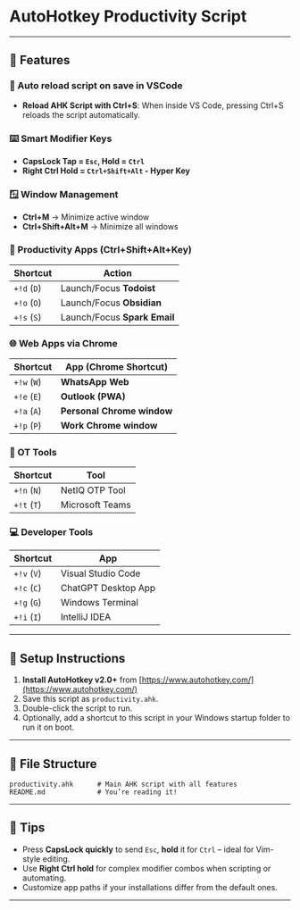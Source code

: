 # AutoHotkey Productivity Script

---

## 🚀 Features

### 🔄 Auto reload script on save in VSCode
- **Reload AHK Script with Ctrl+S**: When inside VS Code, pressing Ctrl+S reloads the script automatically.

### ⌨️ Smart Modifier Keys
- **CapsLock Tap = `Esc`, Hold = `Ctrl`**
- **Right Ctrl Hold = `Ctrl+Shift+Alt` - Hyper Key**

### 🪟 Window Management
- **Ctrl+M** → Minimize active window  
- **Ctrl+Shift+Alt+M** → Minimize all windows

### 🧠 Productivity Apps (Ctrl+Shift+Alt+Key)
| Shortcut       | Action                        |
|----------------|-------------------------------|
| `+!d` (`D`)     | Launch/Focus **Todoist**       |
| `+!o` (`O`)     | Launch/Focus **Obsidian**      |
| `+!s` (`S`)     | Launch/Focus **Spark Email**   |

### 🌐 Web Apps via Chrome
| Shortcut       | App (Chrome Shortcut)         |
|----------------|-------------------------------|
| `+!w` (`W`)     | **WhatsApp Web**              |
| `+!e` (`E`)     | **Outlook (PWA)**             |
| `+!a` (`A`)     | **Personal Chrome window**       |
| `+!p` (`P`)     | **Work Chrome window**          |

### 🔐 OT Tools
| Shortcut       | Tool                          |
|----------------|-------------------------------|
| `+!n` (`N`)     | NetIQ OTP Tool                |
| `+!t` (`T`)     | Microsoft Teams               |

### 💻 Developer Tools
| Shortcut       | App                           |
|----------------|-------------------------------|
| `+!v` (`V`)     | Visual Studio Code            |
| `+!c` (`C`)     | ChatGPT Desktop App           |
| `+!g` (`G`)     | Windows Terminal              |
| `+!i` (`I`)     | IntelliJ IDEA                 |

---

## 🔧 Setup Instructions

1. **Install AutoHotkey v2.0+** from [https://www.autohotkey.com/](https://www.autohotkey.com/)
2. Save this script as `productivity.ahk`.
3. Double-click the script to run.
4. Optionally, add a shortcut to this script in your Windows startup folder to run it on boot.

---

## 📂 File Structure

```
productivity.ahk      # Main AHK script with all features
README.md             # You’re reading it!
```

---

## 🧠 Tips

- Press **CapsLock quickly** to send `Esc`, **hold** it for `Ctrl` – ideal for Vim-style editing.
- Use **Right Ctrl hold** for complex modifier combos when scripting or automating.
- Customize app paths if your installations differ from the default ones.

---
